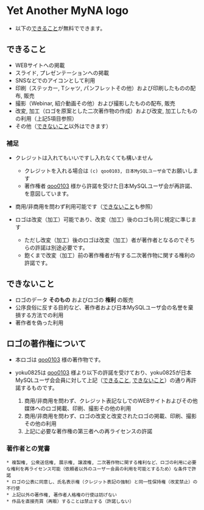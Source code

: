 # Yet Another MyNA logo

* 以下の[できること](#できること)が無料でできます。


## できること

* WEBサイトへの掲載
* スライド, プレゼンテーションへの掲載
* SNSなどでのアイコンとして利用
* 印刷（ステッカー, Tシャツ, パンフレットその他）および印刷したものの配布, 販売
* 撮影（Webinar, 紹介動画その他）および撮影したものの配布, 販売
* 改変, 加工（ロゴを原案とした二次著作物の作成）および改変, 加工したものの利用（上記5項目参照）
* その他（[できないこと](#できないこと)以外はできます）


### 補足

* クレジットは入れてもいいですし入れなくても構いません

  * クレジットを入れる場合は `(c) qoo0103, 日本MySQLユーザ会`でお願いします
  * 著作権者 [qoo0103](https://crowdworks.jp/public/employees/39262) 様から許諾を受けた日本MySQLユーザ会が再許諾、を意図しています。

* 商用/非商用を問わず利用可能です（[できないこと](#できないこと)も参照）
* ロゴは改変（加工）可能であり、改変（加工）後のロゴも同じ規定に準じます

  * ただし改変（加工）後のロゴは改変（加工）者が著作者となるのでそちらの許諾は別途必要です。
  * 飽くまで改変（加工）前の著作権者が有する二次著作物に関する権利の許諾です。


## できないこと

* ロゴのデータ **そのもの** およびロゴの **権利** の販売
* 公序良俗に反する目的など、著作者および日本MySQLユーザ会の名誉を棄損する方法での利用
* 著作者を偽った利用


## ロゴの著作権について

* 本ロゴは [qoo0103](https://crowdworks.jp/public/employees/39262) 様の著作物です。
* yoku0825は [qoo0103](https://crowdworks.jp/public/employees/39262) 様より以下の許諾を受けており、yoku0825が日本MySQLユーザ会会員に対して上記（[できること](#できること), [できないこと](#できないこと)）の通り再許諾するものです。

  1. 商用/非商用を問わず、クレジット表記なしでのWEBサイトおよびその他媒体へのロゴ掲載、印刷、撮影その他の利用
  1. 商用/非商用を問わず、ロゴの改変と改変されたロゴの掲載、印刷、撮影その他の利用
  1. 上記に必要な著作権の第三者への再ライセンスの許諾


### 著作者との覚書

```
* 複製権, 公衆送信権, 展示権, 譲渡権, 二次著作物に関する権利など、ロゴの利用に必要な権利を再ライセンス可能（依頼者以外のユーザー会員の利用を可能とするため）な条件で許諾
* ロゴの公表に同意し、氏名表示権（クレジット表記の強制）と同一性保持権（改変禁止）の不行使
* 上記以外の著作権, 著作者人格権の行使は妨げない
* 作品を直接売買（再販）することは禁止する（許諾しない）
```
